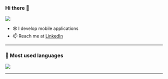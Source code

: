 ### Hi there 👋

<img src="https://komarev.com/ghpvc/?username=divyanshukrtiwari">



- :spider_web: I develop mobile applications
- 📫 Reach me at  [LinkedIn](https://linkedin.com/in/divyanshukrtiwari)

---

### :rocket:  Most used languages

<img src="https://github-readme-stats.vercel.app/api/top-langs/?username=divyanshukrtiwari&layout=compact&show_icons=true&icon_color=0066D7&text_color=daf7dc&bg_color=151515&hide_title=true">

---
<!---
### :bar_chart: Github Stats
<img src="https://github-readme-stats.vercel.app/api?username=divyanshukrtiwari&&show_icons=true&title_color=ffffff&icon_color=0066D7&text_color=daf7dc&bg_color=151515&hide_title=true">
-->

